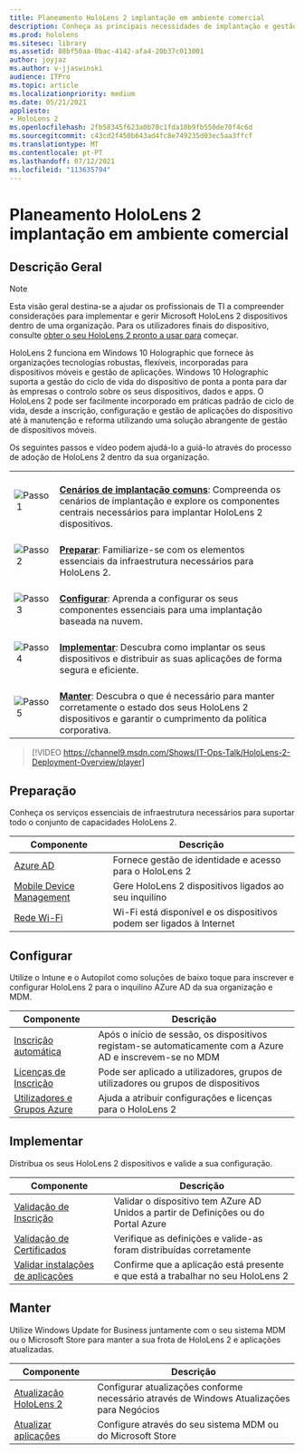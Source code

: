 ```yaml
---
title: Planeamento HoloLens 2 implantação em ambiente comercial
description: Conheça as principais necessidades de implantação e gestão de HoloLens em ambientes empresariais, incluindo infraestruturas, diretório ativo azul e gestão de dispositivos móveis.
ms.prod: hololens
ms.sitesec: library
ms.assetid: 88bf50aa-0bac-4142-afa4-20b37c013001
author: joyjaz
ms.author: v-jjaswinski
audience: ITPro
ms.topic: article
ms.localizationpriority: medium
ms.date: 05/21/2021
appliesto:
- HoloLens 2
ms.openlocfilehash: 2fb58345f623a0b70c1fda10b9fb550de70f4c6d
ms.sourcegitcommit: c43cd2f450b643ad4fc8e749235d03ec5aa3ffcf
ms.translationtype: MT
ms.contentlocale: pt-PT
ms.lasthandoff: 07/12/2021
ms.locfileid: "113635794"
---
```

# <a name="planning-hololens-2-deployment-in-a-commercial-environment"></a>Planeamento HoloLens 2 implantação em ambiente comercial

## <a name="overview"></a>Descrição Geral
> [!NOTE]
> Esta visão geral destina-se a ajudar os profissionais de TI a compreender considerações para implementar e gerir Microsoft HoloLens 2 dispositivos dentro de uma organização. Para os utilizadores finais do dispositivo, consulte [obter o seu HoloLens 2 pronto a usar para](hololens2-setup.md) começar.

HoloLens 2 funciona em Windows 10 Holographic que fornece às organizações tecnologias robustas, flexíveis, incorporadas para dispositivos móveis e gestão de aplicações. Windows 10 Holographic suporta a gestão do ciclo de vida do dispositivo de ponta a ponta para dar às empresas o controlo sobre os seus dispositivos, dados e apps. O HoloLens 2 pode ser facilmente incorporado em práticas padrão de ciclo de vida, desde a inscrição, configuração e gestão de aplicações do dispositivo até à manutenção e reforma utilizando uma solução abrangente de gestão de dispositivos móveis.

Os seguintes passos e vídeo podem ajudá-lo a guiá-lo através do processo de adoção de HoloLens 2 dentro da sua organização.

| | |
|--|--|
| ![Passo 1](images/1green.png)| <br/> **[Cenários de implantação comuns](hololens-requirements.md)**: Compreenda os cenários de implantação e explore os componentes centrais necessários para implantar HoloLens 2 dispositivos. |
| ![Passo 2](images/2green.png)| <br/> **[Preparar](#prepare)**: Familiarize-se com os elementos essenciais da infraestrutura necessários para HoloLens 2. |
| ![Passo 3](images/3green.png) | <br/> **[Configurar](#configure)**: Aprenda a configurar os seus componentes essenciais para uma implantação baseada na nuvem. |
| ![Passo 4](images/4green.png) | <br/> **[Implementar](#deploy)**: Descubra como implantar os seus dispositivos e distribuir as suas aplicações de forma segura e eficiente. |
| ![Passo 5](images/5green.png) | <br/> **[Manter](#maintain)**: Descubra o que é necessário para manter corretamente o estado dos seus HoloLens 2 dispositivos e garantir o cumprimento da política corporativa. |

> [!VIDEO https://channel9.msdn.com/Shows/IT-Ops-Talk/HoloLens-2-Deployment-Overview/player]

## <a name="prepare"></a>Preparação

Conheça os serviços essenciais de infraestrutura necessários para suportar todo o conjunto de capacidades HoloLens 2. 

| Componente | Descrição |
|-----------|------------|
| [Azure AD](hololens-identity.md) | Fornece gestão de identidade e acesso para o HoloLens 2  |
| [Mobile Device Management](hololens-mdm-configure.md)| Gere HoloLens 2 dispositivos ligados ao seu inquilino  |
| [Rede Wi-Fi](hololens-commercial-infrastructure.md)| Wi-Fi está disponível e os dispositivos podem ser ligados à Internet  |

## <a name="configure"></a>Configurar

Utilize o Intune e o Autopilot como soluções de baixo toque para inscrever e configurar HoloLens 2 para o inquilino AZure AD da sua organização e MDM.

| Componente | Descrição |
|-----------|------------|
| [Inscrição automática](hololens-enroll-mdm.md#auto-enrollment-in-mdm) | Após o início de sessão, os dispositivos registam-se automaticamente com a Azure AD e inscrevem-se no MDM  |
| [Licenças de Inscrição](hololens2-cloud-connected-configure.md#application-licenses)| Pode ser aplicado a utilizadores, grupos de utilizadores ou grupos de dispositivos  |
| [Utilizadores e Grupos Azure](hololens2-cloud-connected-configure.md#azure-users-and-groups) | Ajuda a atribuir configurações e licenças para o HoloLens 2  |

## <a name="deploy"></a>Implementar

Distribua os seus HoloLens 2 dispositivos e valide a sua configuração. 

| Componente | Descrição |
|-----------|------------|
| [Validação de Inscrição](hololens2-corp-connected-deploy.md#enrollment-validation) | Validar o dispositivo tem AZure AD Unidos a partir de Definições ou do Portal Azure |
| [Validação de Certificados](hololens2-corp-connected-deploy.md#wi-fi-certificate-validation) | Verifique as definições e valide-as foram distribuídas corretamente |
| [Validar instalações de aplicações](hololens2-corp-connected-deploy.md#validate-lob-app-install) | Confirme que a aplicação está presente e que está a trabalhar no seu HoloLens 2 |

## <a name="maintain"></a>Manter

Utilize Windows Update for Business juntamente com o seu sistema MDM ou o Microsoft Store para manter a sua frota de HoloLens 2 e aplicações atualizadas.

| Componente | Descrição |
|-----------|------------|
| [Atualização HoloLens 2](hololens-updates.md) | Configurar atualizações conforme necessário através de Windows Atualizações para Negócios |
| [Atualizar aplicações](app-deploy-overview.md) | Configure através do seu sistema MDM ou do Microsoft Store
